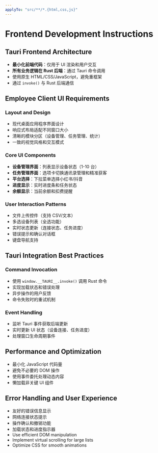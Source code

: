 ```yaml
---
applyTo: "src/**/*.{html,css,js}"
---
```


# Frontend Development Instructions

## Tauri Frontend Architecture

- **最小化前端代码**：仅用于 UI 渲染和用户交互
- **所有业务逻辑在 Rust 后端**：通过 Tauri 命令调用
- 使用原生 HTML/CSS/JavaScript，避免重框架
- 通过 `invoke()` 与 Rust 后端通信

## Employee Client UI Requirements

### Layout and Design

- 现代桌面应用程序界面设计
- 响应式布局适配不同窗口大小
- 清晰的模块分区（设备管理、任务管理、统计）
- 一致的视觉风格和交互模式

### Core UI Components

- **设备管理界面**：列表显示设备状态（1-10 台）
- **任务管理界面**：选项卡切换通讯录管理和精准获客
- **平台选择**：下拉菜单选择小红书/抖音
- **进度显示**：实时进度条和任务状态
- **余额显示**：当前余额和扣费提醒

### User Interaction Patterns

- 文件上传控件（支持 CSV/文本）
- 多选设备列表（全选功能）
- 实时状态更新（连接状态、任务进度）
- 错误提示和确认对话框
- 键盘导航支持

## Tauri Integration Best Practices

### Command Invocation

- 使用 `window.__TAURI__.invoke()` 调用 Rust 命令
- 实现加载状态和错误处理
- 异步操作的用户反馈
- 命令失败时的重试机制

### Event Handling

- 监听 Tauri 事件获取后端更新
- 实时更新 UI 状态（设备连接、任务进度）
- 处理窗口生命周期事件

## Performance and Optimization

- 最小化 JavaScript 代码量
- 避免不必要的 DOM 操作
- 使用事件委托处理动态内容
- 懒加载非关键 UI 组件

## Error Handling and User Experience

- 友好的错误信息显示
- 网络连接状态提示
- 操作确认和撤销功能
- 加载状态和进度指示器
- Use efficient DOM manipulation
- Implement virtual scrolling for large lists
- Optimize CSS for smooth animations
